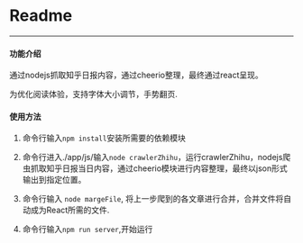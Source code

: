 # Readme
***

#### 功能介绍

通过nodejs抓取知乎日报内容，通过cheerio整理，最终通过react呈现。

为优化阅读体验，支持字体大小调节，手势翻页.

#### 使用方法

1. 命令行输入``npm install``安装所需要的依赖模块

2. 命令行进入./app/js/输入``node crawlerZhihu``，运行crawlerZhihu，nodejs爬虫抓取知乎日报当日内容，通过cheerio模块进行内容整理，最终以json形式输出到指定位置。

3. 命令行输入 ``node margeFile``, 将上一步爬到的各文章进行合并，合并文件将自动成为React所需的文件.

4. 命令行输入``npm run server``,开始运行

